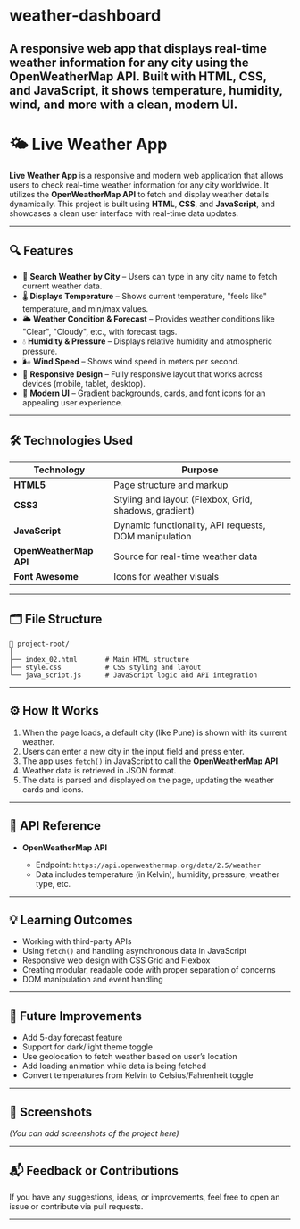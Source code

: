 # weather-dashboard
A responsive web app that displays real-time weather information for any city using the OpenWeatherMap API. Built with HTML, CSS, and JavaScript, it shows temperature, humidity, wind, and more with a clean, modern UI.
---

# 🌤️ Live Weather App

**Live Weather App** is a responsive and modern web application that allows users to check real-time weather information for any city worldwide. It utilizes the **OpenWeatherMap API** to fetch and display weather details dynamically. This project is built using **HTML**, **CSS**, and **JavaScript**, and showcases a clean user interface with real-time data updates.

---

## 🔍 Features

* 🔎 **Search Weather by City** – Users can type in any city name to fetch current weather data.
* 🌡️ **Displays Temperature** – Shows current temperature, "feels like" temperature, and min/max values.
* 🌥️ **Weather Condition & Forecast** – Provides weather conditions like "Clear", "Cloudy", etc., with forecast tags.
* 💧 **Humidity & Pressure** – Displays relative humidity and atmospheric pressure.
* 🌬️ **Wind Speed** – Shows wind speed in meters per second.
* 📱 **Responsive Design** – Fully responsive layout that works across devices (mobile, tablet, desktop).
* 🎨 **Modern UI** – Gradient backgrounds, cards, and font icons for an appealing user experience.

---

## 🛠️ Technologies Used

| Technology             | Purpose                                               |
| ---------------------- | ----------------------------------------------------- |
| **HTML5**              | Page structure and markup                             |
| **CSS3**               | Styling and layout (Flexbox, Grid, shadows, gradient) |
| **JavaScript**         | Dynamic functionality, API requests, DOM manipulation |
| **OpenWeatherMap API** | Source for real-time weather data                     |
| **Font Awesome**       | Icons for weather visuals                             |

---

## 🗂️ File Structure

```
📁 project-root/
│
├── index_02.html       # Main HTML structure
├── style.css           # CSS styling and layout
└── java_script.js      # JavaScript logic and API integration
```

---

## ⚙️ How It Works

1. When the page loads, a default city (like Pune) is shown with its current weather.
2. Users can enter a new city in the input field and press enter.
3. The app uses `fetch()` in JavaScript to call the **OpenWeatherMap API**.
4. Weather data is retrieved in JSON format.
5. The data is parsed and displayed on the page, updating the weather cards and icons.

---

## 🔗 API Reference

* **OpenWeatherMap API**

  * Endpoint: `https://api.openweathermap.org/data/2.5/weather`
  * Data includes temperature (in Kelvin), humidity, pressure, weather type, etc.

---

## 💡 Learning Outcomes

* Working with third-party APIs
* Using `fetch()` and handling asynchronous data in JavaScript
* Responsive web design with CSS Grid and Flexbox
* Creating modular, readable code with proper separation of concerns
* DOM manipulation and event handling

---

## 🧪 Future Improvements

* Add 5-day forecast feature
* Support for dark/light theme toggle
* Use geolocation to fetch weather based on user’s location
* Add loading animation while data is being fetched
* Convert temperatures from Kelvin to Celsius/Fahrenheit toggle

---

## 📸 Screenshots

*(You can add screenshots of the project here)*

---

## 📬 Feedback or Contributions

If you have any suggestions, ideas, or improvements, feel free to open an issue or contribute via pull requests.

---

